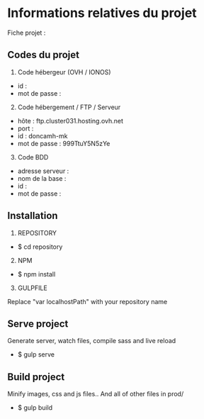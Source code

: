 # Informations relatives du projet

Fiche projet : 

Codes du projet
--------------------------

1. Code hébergeur (OVH / IONOS)
 
* id : 
* mot de passe : 

2. Code hébergement / FTP / Serveur
 
* hôte : ftp.cluster031.hosting.ovh.net
* port : 
* id : doncamh-mk
* mot de passe : 999TtuY5N5zYe

3. Code BDD
 
* adresse serveur : 
* nom de la base : 
* id : 
* mot de passe : 


Installation 
--------------------------

1. REPOSITORY
   
* $ cd repository
   
2. NPM

* $ npm install

3. GULPFILE

Replace "var localhostPath" with your repository name


Serve project
-----------------

Generate server, watch files, compile sass and live reload

* $ gulp serve


Build project
-------------

Minify images, css and js files.. And all of other files in prod/ 

* $ gulp build
